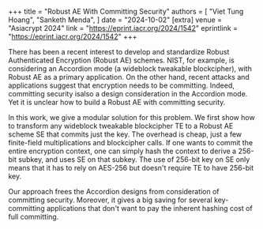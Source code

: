 +++
title = "Robust AE With Committing Security"
authors = [
"Viet Tung Hoang",
"Sanketh Menda",
]
date = "2024-10-02"
[extra]
venue = "Asiacrypt 2024"
link = "https://eprint.iacr.org/2024/1542"
eprintlink = "https://eprint.iacr.org/2024/1542"
+++

There has been a recent interest to develop and standardize Robust Authenticated Encryption (Robust AE) schemes. NIST, for example, is considering an Accordion mode (a wideblock tweakable blockcipher), with Robust AE as a primary application. On the other hand, recent attacks and applications suggest that encryption needs to be committing. Indeed, committing security isalso a design consideration in the Accordion mode. Yet it is unclear how to build a Robust AE with committing security.

In this work, we give a modular solution for this problem. We first show how to transform any wideblock tweakable blockcipher TE to a Robust AE scheme SE that commits just the key. The overhead is cheap, just a few finite-field multiplications and blockcipher calls. If one wants to commit the entire encryption context, one can simply hash the context to derive a 256-bit subkey, and uses SE on that subkey. The use of 256-bit key on SE only means that it has to rely on AES-256 but doesn't require TE to have 256-bit key.

Our approach frees the Accordion designs from consideration of committing security. Moreover, it gives a big saving for several key-committing applications that don't want to pay the inherent hashing cost of full committing.
